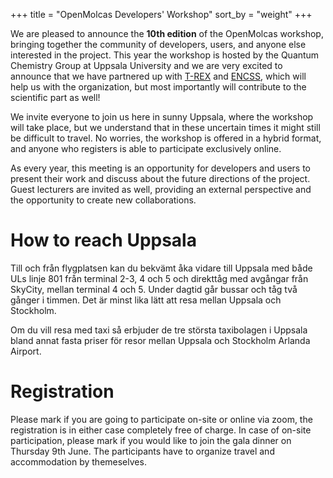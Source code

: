 +++
title = "OpenMolcas Developers' Workshop"
sort_by = "weight"
+++


We are pleased to announce the **10th edition** of the OpenMolcas workshop,
bringing together the community of developers, users, and anyone else
interested in the project. This year the workshop is hosted by the Quantum
Chemistry Group at Uppsala University and we are very excited to announce that
we have partnered up with [T-REX](https://trex-coe.eu/) and
[ENCSS](https://enccs.se/), which will help us with the organization, but most
importantly will contribute to the scientific part as well!  

We invite everyone to join us here in sunny Uppsala, where the workshop
will take place, but we understand that in these uncertain times it might still
be difficult to travel. No worries, the workshop is offered in a hybrid format,
and anyone who registers is able to participate exclusively online.  

As every year, this meeting is an opportunity for developers and users to
present their work and discuss about the future directions of the project.
Guest lecturers are invited as well, providing an external perspective and the
opportunity to create new collaborations.

# How to reach Uppsala

Till och från flygplatsen kan du bekvämt åka vidare till Uppsala med både ULs
linje 801 från terminal 2-3, 4 och 5 och direkttåg med avgångar från SkyCity,
mellan terminal 4 och 5. Under dagtid går bussar och tåg två gånger i timmen.
Det är minst lika lätt att resa mellan Uppsala och Stockholm.

Om du vill resa med taxi så erbjuder de tre största taxibolagen i Uppsala bland
annat fasta priser för resor mellan Uppsala och Stockholm Arlanda Airport.

# Registration

Please mark if you are going to participate on-site or online via zoom, the
registration is in either case completely free of charge. In case of on-site
participation, please mark if you would like to join the gala dinner on
Thursday 9th June. The participants have to organize travel and accommodation
by themeselves.
